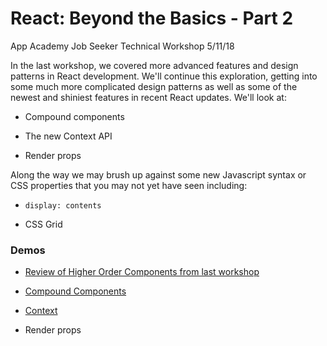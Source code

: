 # React: Beyond the Basics - Part 2

App Academy Job Seeker Technical Workshop 5/11/18

In the last workshop, we covered more advanced features and design patterns in React development. We'll continue this exploration, getting into some much more complicated design patterns as well as some of the newest and shiniest features in recent React updates. We'll look at:

* Compound components

* The new Context API

* Render props

Along the way we may brush up against some new Javascript syntax or CSS properties that you may not yet have seen including:

* `display: contents`

* CSS Grid

### Demos

* [Review of Higher Order Components from last workshop](https://github.com/matthaws/react-workshop/tree/master/src/components/higherOrderComponents)

* [Compound Components](./src/components/compoundComponents/)

* [Context](./src/components/contextAPI/)

* Render props

